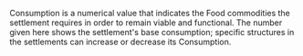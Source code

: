 Consumption is a numerical value that indicates the Food commodities the settlement requires in order to remain viable and functional. The number given here shows the settlement's base consumption; specific structures in the settlements can increase or decrease its Consumption.